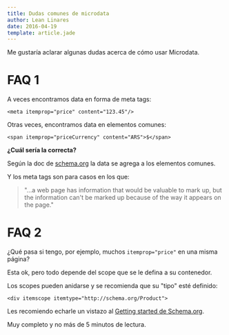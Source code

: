 ```yaml
---
title: Dudas comunes de microdata
author: Lean Linares
date: 2016-04-19
template: article.jade
---
```


Me gustaría aclarar algunas dudas acerca de cómo usar Microdata.

# FAQ 1

A veces encontramos data en forma de meta tags:

```
<meta itemprop="price" content="123.45"/>
```

Otras veces, encontramos data en elementos comunes:

```
<span itemprop="priceCurrency" content="ARS">$</span>
```

**¿Cuál sería la correcta?**

Según la doc de [schema.org](http://schema.org/) la data se agrega a los elementos comunes.

Y los meta tags son para casos en los que:

> "...a web page has information that would be valuable to mark up, but the information can't be marked up because of the way it appears on the page."

# FAQ 2

¿Qué pasa si tengo, por ejemplo, muchos `itemprop="price"` en una misma página?

Esta ok, pero todo depende del scope que se le defina a su contenedor.

Los scopes pueden anidarse y se recomienda que su "tipo" esté definido:

```
<div itemscope itemtype="http://schema.org/Product">
```

Les recomiendo echarle un vistazo al [Getting started de Schema.org](http://schema.org/docs/gs.html).

Muy completo y no más de 5 minutos de lectura.
